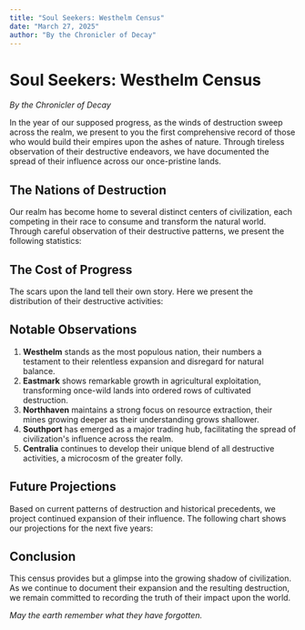 ```yaml
---
title: "Soul Seekers: Westhelm Census"
date: "March 27, 2025"
author: "By the Chronicler of Decay"
---
```


# Soul Seekers: Westhelm Census

*By the Chronicler of Decay*

In the year of our supposed progress, as the winds of destruction sweep across the realm, we present to you the first comprehensive record of those who would build their empires upon the ashes of nature. Through tireless observation of their destructive endeavors, we have documented the spread of their influence across our once-pristine lands.

## The Nations of Destruction

Our realm has become home to several distinct centers of civilization, each competing in their race to consume and transform the natural world. Through careful observation of their destructive patterns, we present the following statistics:

<div class="plotly-graph" data-plotly='{
    "data": [
        {
            "x": ["Westhelm", "Eastmark", "Northhaven", "Southport", "Centralia"],
            "y": [150, 120, 90, 85, 75],
            "type": "bar",
            "name": "Population",
            "marker": {
                "color": "#8b4513"
            }
        }
    ],
    "layout": {
        "title": "Population Distribution Across Nations",
        "xaxis": {
            "title": "Nation"
        },
        "yaxis": {
            "title": "Population (in hundreds)"
        },
        "showlegend": true,
        "paper_bgcolor": "rgba(0,0,0,0)",
        "plot_bgcolor": "rgba(0,0,0,0)",
        "font": {
            "family": "Crimson Text, serif"
        }
    }
}'></div>

## The Cost of Progress

The scars upon the land tell their own story. Here we present the distribution of their destructive activities:

<div class="plotly-graph" data-plotly='{
    "data": [
        {
            "values": [40, 25, 20, 15],
            "labels": ["Mining", "Agriculture", "Trade", "Crafting"],
            "type": "pie",
            "name": "Economic Activities",
            "marker": {
                "colors": ["#8b4513", "#a0522d", "#cd853f", "#deb887"]
            }
        }
    ],
    "layout": {
        "title": "Distribution of Environmental Impact",
        "showlegend": true,
        "paper_bgcolor": "rgba(0,0,0,0)",
        "plot_bgcolor": "rgba(0,0,0,0)",
        "font": {
            "family": "Crimson Text, serif"
        }
    }
}'></div>

## Notable Observations

1. **Westhelm** stands as the most populous nation, their numbers a testament to their relentless expansion and disregard for natural balance.
2. **Eastmark** shows remarkable growth in agricultural exploitation, transforming once-wild lands into ordered rows of cultivated destruction.
3. **Northhaven** maintains a strong focus on resource extraction, their mines growing deeper as their understanding grows shallower.
4. **Southport** has emerged as a major trading hub, facilitating the spread of civilization's influence across the realm.
5. **Centralia** continues to develop their unique blend of all destructive activities, a microcosm of the greater folly.

## Future Projections

Based on current patterns of destruction and historical precedents, we project continued expansion of their influence. The following chart shows our projections for the next five years:

<div class="plotly-graph" data-plotly='{
    "data": [
        {
            "x": [2024, 2025, 2026, 2027, 2028],
            "y": [150, 165, 180, 195, 210],
            "type": "scatter",
            "mode": "lines+markers",
            "name": "Westhelm",
            "line": {
                "color": "#8b4513"
            }
        },
        {
            "x": [2024, 2025, 2026, 2027, 2028],
            "y": [120, 130, 140, 150, 160],
            "type": "scatter",
            "mode": "lines+markers",
            "name": "Eastmark",
            "line": {
                "color": "#a0522d"
            }
        }
    ],
    "layout": {
        "title": "Projected Growth of Destruction",
        "xaxis": {
            "title": "Year"
        },
        "yaxis": {
            "title": "Population (in hundreds)"
        },
        "showlegend": true,
        "paper_bgcolor": "rgba(0,0,0,0)",
        "plot_bgcolor": "rgba(0,0,0,0)",
        "font": {
            "family": "Crimson Text, serif"
        }
    }
}'></div>

## Conclusion

This census provides but a glimpse into the growing shadow of civilization. As we continue to document their expansion and the resulting destruction, we remain committed to recording the truth of their impact upon the world.

*May the earth remember what they have forgotten.* 
